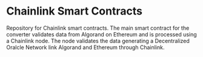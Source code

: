 # Chainlink Smart Contracts

Repository for Chainlink smart contracts. 
The main smart contract for the converter validates data from Algorand on Ethereum and is processed using a Chainlink node.
The node validates the data generating a Decentralized Oralcle Network link Algorand and Ethereum through Chainlink.
